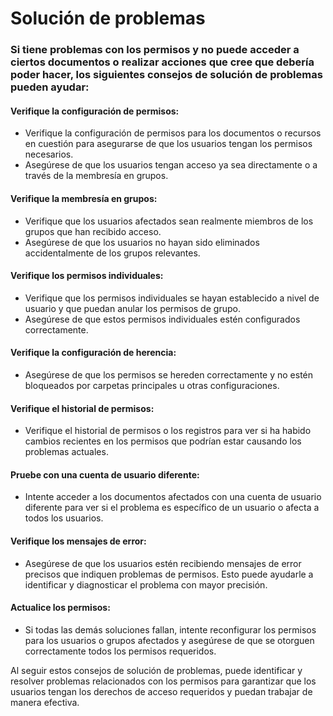 # Solución de problemas

### Si tiene problemas con los permisos y no puede acceder a ciertos documentos o realizar acciones que cree que debería poder hacer, los siguientes consejos de solución de problemas pueden ayudar:

#### **Verifique la configuración de permisos:**&#x20;

* Verifique la configuración de permisos para los documentos o recursos en cuestión para asegurarse de que los usuarios tengan los permisos necesarios.&#x20;
* Asegúrese de que los usuarios tengan acceso ya sea directamente o a través de la membresía en grupos.

#### Verifique la membresía en grupos:&#x20;

* Verifique que los usuarios afectados sean realmente miembros de los grupos que han recibido acceso.&#x20;
* Asegúrese de que los usuarios no hayan sido eliminados accidentalmente de los grupos relevantes.

#### Verifique los permisos individuales:&#x20;

* Verifique que los permisos individuales se hayan establecido a nivel de usuario y que puedan anular los permisos de grupo.&#x20;
* Asegúrese de que estos permisos individuales estén configurados correctamente.

#### Verifique la configuración de herencia:&#x20;

* Asegúrese de que los permisos se hereden correctamente y no estén bloqueados por carpetas principales u otras configuraciones.

#### Verifique el historial de permisos:&#x20;

* Verifique el historial de permisos o los registros para ver si ha habido cambios recientes en los permisos que podrían estar causando los problemas actuales.

#### Pruebe con una cuenta de usuario diferente:&#x20;

* Intente acceder a los documentos afectados con una cuenta de usuario diferente para ver si el problema es específico de un usuario o afecta a todos los usuarios.

#### Verifique los mensajes de error:&#x20;

* Asegúrese de que los usuarios estén recibiendo mensajes de error precisos que indiquen problemas de permisos. Esto puede ayudarle a identificar y diagnosticar el problema con mayor precisión.

#### Actualice los permisos:&#x20;

* Si todas las demás soluciones fallan, intente reconfigurar los permisos para los usuarios o grupos afectados y asegúrese de que se otorguen correctamente todos los permisos requeridos.



Al seguir estos consejos de solución de problemas, puede identificar y resolver problemas relacionados con los permisos para garantizar que los usuarios tengan los derechos de acceso requeridos y puedan trabajar de manera efectiva.